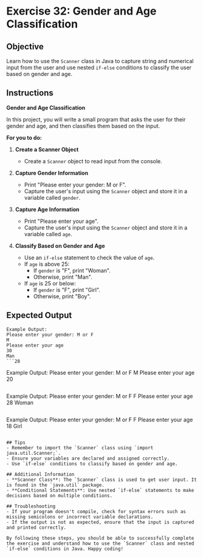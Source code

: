 # Exercise 32: Gender and Age Classification

## Objective
Learn how to use the `Scanner` class in Java to capture string and numerical input from the user and use nested `if-else` conditions to classify the user based on gender and age.

## Instructions

**Gender and Age Classification**

In this project, you will write a small program that asks the user for their gender and age, and then classifies them based on the input.

**For you to do:**

1. **Create a Scanner Object**
    - Create a `Scanner` object to read input from the console.

2. **Capture Gender Information**
    - Print "Please enter your gender: M or F".
    - Capture the user's input using the `Scanner` object and store it in a variable called `gender`.

3. **Capture Age Information**
    - Print "Please enter your age".
    - Capture the user's input using the `Scanner` object and store it in a variable called `age`.

4. **Classify Based on Gender and Age**
    - Use an `if-else` statement to check the value of `age`.
    - If `age` is above 25:
        - If `gender` is "F", print "Woman".
        - Otherwise, print "Man".
    - If `age` is 25 or below:
        - If `gender` is "F", print "Girl".
        - Otherwise, print "Boy".

## Expected Output
```
Example Output:
Please enter your gender: M or F
M
Please enter your age
30
Man
```28

```
Example Output:
Please enter your gender: M or F
M
Please enter your age
20

```

```
Example Output:
Please enter your gender: M or F
F
Please enter your age
28
Woman
```

```
Example Output:
Please enter your gender: M or F
F
Please enter your age
18
Girl
```

## Tips
- Remember to import the `Scanner` class using `import java.util.Scanner;`.
- Ensure your variables are declared and assigned correctly.
- Use `if-else` conditions to classify based on gender and age.

## Additional Information
- **Scanner Class**: The `Scanner` class is used to get user input. It is found in the `java.util` package.
- **Conditional Statements**: Use nested `if-else` statements to make decisions based on multiple conditions.

## Troubleshooting
- If your program doesn't compile, check for syntax errors such as missing semicolons or incorrect variable declarations.
- If the output is not as expected, ensure that the input is captured and printed correctly.

By following these steps, you should be able to successfully complete the exercise and understand how to use the `Scanner` class and nested `if-else` conditions in Java. Happy coding!
